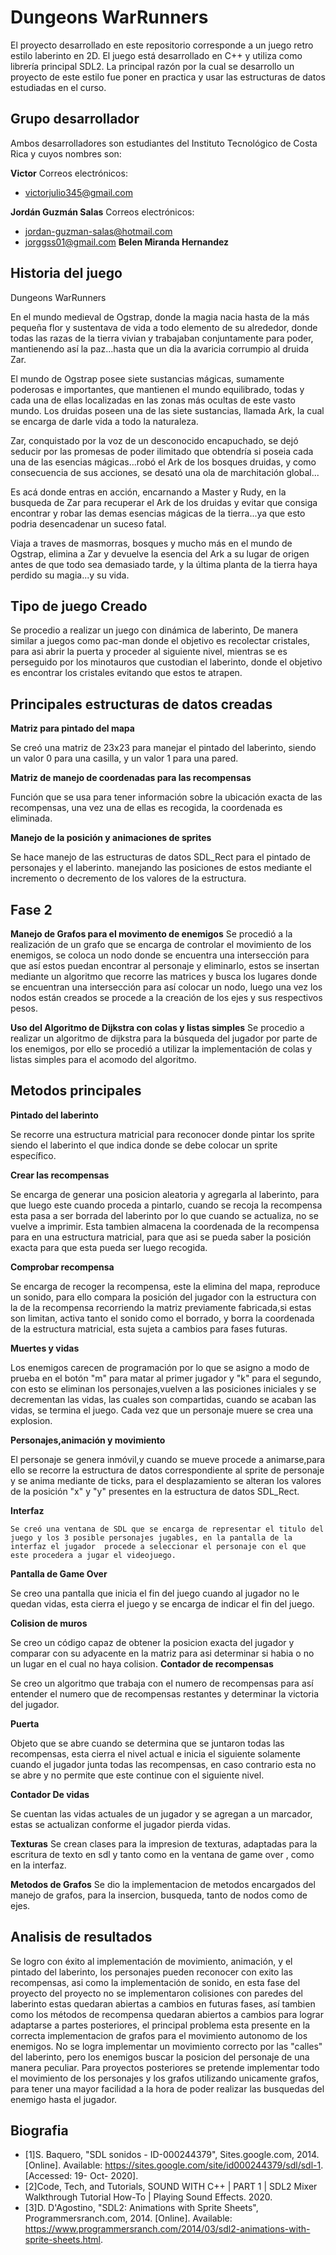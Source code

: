 # Dungeons WarRunners
  El proyecto desarrollado en este repositorio corresponde a un juego retro estilo laberinto en 2D. El juego está desarrollado en C++ y utiliza como librería principal SDL2. La principal razón por la cual se desarrollo un proyecto de este estilo fue poner en practica y usar las estructuras de datos estudiadas en el curso.
  
## Grupo desarrollador
  Ambos desarrolladores son estudiantes del Instituto Tecnológico de Costa Rica y cuyos nombres son:
  
**Victor**
  Correos electrónicos:
  - victorjulio345@gmail.com
  
**Jordán Guzmán Salas**
  Correos electrónicos:
  - jordan-guzman-salas@hotmail.com
  - jorggss01@gmail.com
  **Belen Miranda Hernandez**
  
  
## Historia del juego

Dungeons WarRunners

En el mundo medieval de Ogstrap, donde la magia nacia hasta de la más pequeña flor y sustentava de vida a todo elemento de su alrededor, donde todas las razas de la tierra vivian y trabajaban conjuntamente para poder, mantienendo así la paz...hasta que un dia la avaricia corrumpio al druida Zar. 

El mundo de Ogstrap posee siete sustancias mágicas, sumamente poderosas e importantes, que mantienen el mundo equilibrado, todas y cada una de ellas localizadas en las zonas más ocultas de este vasto mundo. Los druidas poseen una de las siete sustancias, llamada Ark, la cual se encarga de darle vida a todo la naturaleza.

Zar, conquistado por la voz de un desconocido encapuchado, se dejó seducir por las promesas de poder ilimitado que obtendría si poseia cada una de las esencias mágicas...robó el Ark de los bosques druidas, y como consecuencia de sus acciones, se desató una ola de marchitación global...

Es acá donde entras en acción, encarnando a Master y Rudy, en la busqueda de Zar para recuperar el Ark de los druidas y evitar que consiga encontrar y robar las demas esencias mágicas de la tierra...ya que esto podria desencadenar un suceso fatal.

Viaja a traves de masmorras, bosques y mucho más en el mundo de Ogstrap, elimina a Zar y devuelve la esencia del Ark a su lugar de origen antes de que todo sea demasiado tarde, y la última planta de la tierra haya perdido su magia...y su vida.
## Tipo de juego Creado
  Se procedio a realizar un juego con dinámica de laberinto, De manera similar a juegos como pac-man donde el objetivo es recolectar cristales, para asi abrir la puerta y proceder al siguiente nivel, mientras se es perseguido por los minotauros que custodian el laberinto, donde el objetivo es encontrar los cristales evitando que estos te atrapen.
## Principales estructuras de datos creadas

**Matriz para pintado del mapa**

Se creó una matriz de 23x23 para manejar el pintado del laberinto, siendo un valor 0 para una casilla, y un valor 1 para una pared.

**Matriz de manejo de coordenadas para las recompensas**

   Función que se usa para tener información sobre la ubicación exacta de las recompensas, una vez una de ellas es recogida, la coordenada es eliminada.
   
**Manejo de la posición y animaciones de sprites**

   Se hace manejo de las estructuras de datos SDL_Rect para el pintado de personajes y el laberinto. manejando las posiciones de estos mediante el incremento 
   o decremento de los valores de la estructura.
   
## Fase 2 
  **Manejo de Grafos para el movimento de enemigos**
  Se procedió a la realización de un grafo que se encarga de controlar el movimiento de los enemigos, se coloca un nodo donde se encuentra una intersección para que así estos puedan encontrar al personaje y eliminarlo, estos se insertan mediante un algoritmo  que recorre las matrices y busca los lugares donde se encuentran una intersección para así colocar un nodo, luego una vez los nodos están creados se procede a la creación de los ejes y sus respectivos pesos. 
  
  **Uso del Algoritmo de Dijkstra con colas y listas simples**
  Se procedio a realizar un algoritmo de dijkstra para la búsqueda del jugador por parte de los enemigos, por ello se procedió a utilizar la implementación de colas y listas simples para el acomodo del algoritmo.

## Metodos principales

  **Pintado del laberinto**
  
  Se recorre una estructura matricial para reconocer donde pintar los sprite siendo el laberinto el que indica donde se debe colocar un sprite específico.
  
  **Crear las recompensas**
  
  Se encarga de generar una posicion aleatoria y agregarla al laberinto, para que luego este cuando proceda a pintarlo, cuando se recoja la recompensa esta pasa a ser borrada del laberinto por lo que cuando se actualiza, no se vuelve a imprimir. Esta tambien almacena la coordenada de la recompensa para en una estructura matricial, para que asi se pueda saber la posición exacta para que esta pueda ser luego recogida.
  
  **Comprobar recompensa**
  
  Se encarga de recoger la recompensa, este la elimina del mapa, reproduce un sonido, para ello compara la posición del jugador con la estructura con la de la recompensa recorriendo la matriz previamente fabricada,si estas son limitan, activa tanto el sonido como el borrado, y borra la coordenada de la estructura matricial,
  esta sujeta a cambios para fases futuras.
  
  **Muertes y vidas**
  
  Los enemigos carecen de programación por lo que se asigno a modo de prueba en el botón "m" para matar al primer jugador y "k" para el segundo, con esto se eliminan los personajes,vuelven a las posiciones iniciales y se decrementan las vidas, las cuales son compartidas, cuando se acaban las vidas, se termina el juego. Cada vez que un personaje muere se crea una explosion.
  
  **Personajes,animación y movimiento**
  
  El personaje se genera inmóvil,y cuando se mueve procede a animarse,para ello se recorre la estructura de datos correspondiente al sprite de personaje y se anima mediante de ticks, para el desplazamiento se alteran los valores de la posición "x" y "y" presentes en la estructura de datos SDL_Rect. 

 **Interfaz** 
  
    Se creó una ventana de SDL que se encarga de representar el titulo del juego y los 3 posible personajes jugables, en la pantalla de la interfaz el jugador  procede a seleccionar el personaje con el que este procedera a jugar el videojuego.
 **Pantalla de Game Over**
   
   Se creo una pantalla que inicia el fin del juego cuando al jugador no le quedan vidas, esta cierra el juego y se encarga de indicar el fin del juego.
   
 **Colision de muros**
   
   Se creo un código capaz de obtener la posicion exacta del jugador y comparar con su adyacente en la matriz para asi determinar si habia o no un lugar en el cual no haya colision.
 **Contador de recompensas**
   
   Se creo un algoritmo que trabaja con el numero de recompensas para así entender el numero que de recompensas restantes y determinar la victoria del jugador.
   
 **Puerta**
   
   Objeto que se abre cuando se determina que se juntaron todas las recompensas, esta cierra el nivel actual e inicia el siguiente solamente cuando el jugador junta todas las recompensas, en caso contrario esta no se abre y no permite que este continue con el siguiente nivel.
   
   
 **Contador De vidas** 
   
   Se cuentan las vidas actuales de un jugador y se agregan a un marcador, estas se actualizan conforme el jugador pierda vidas.
   
 **Texturas**
   Se crean clases para la impresion de texturas, adaptadas para la escritura de  texto en sdl y tanto como en la ventana de game over , como en la interfaz.
   
 **Metodos de Grafos**
   Se dio la implementacion de metodos encargados del manejo de grafos, para la insercion, busqueda, tanto de nodos como de ejes.
## Analisis de resultados
Se logro con éxito al implementación de movimiento, animación, y el pintado del laberinto, los personajes pueden reconocer con exito las recompensas, asi como la implementación de
  sonido, en esta fase del proyecto del proyecto no se implementaron colisiones con paredes del laberinto estas quedaran abiertas a cambios en futuras fases, así tambien
  como los métodos de recompensa quedaran abiertos a cambios para lograr adaptarse a partes posteriores, el principal problema esta presente en la correcta implementacion de grafos para el movimiento autonomo de los enemigos. No se logra implementar un movimiento correcto por las "calles" del laberinto, pero los enemigos buscar la posicion del personaje de una manera peculiar. Para proyectos posteriores se pretende implementar todo el movimiento de los personajes y los grafos utilizando unicamente grafos, para tener una mayor facilidad a la hora de poder realizar las busquedas del enemigo hasta el jugador.
  
## Biografia
- [1]S. Baquero, "SDL sonidos - ID-000244379", Sites.google.com, 2014. [Online]. Available: https://sites.google.com/site/id000244379/sdl/sdl-1. [Accessed: 19- Oct- 2020].
- [2]Code, Tech, and Tutorials, SOUND WITH C++ | PART 1 | SDL2 Mixer Walkthrough Tutorial How-To | Playing Sound Effects. 2020.
- [3]D. D'Agostino, "SDL2: Animations with Sprite Sheets", Programmersranch.com, 2014. [Online]. Available: https://www.programmersranch.com/2014/03/sdl2-animations-with-sprite-sheets.html. 
